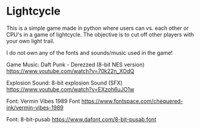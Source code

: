 # Lightcycle

This is a simple game made in python where users can vs. each other or CPU's in a game of lightcycle. The objective is to cut off other players
with your own light trail.




I do not own any of the fonts and sounds/music used in the game!

Game Music: Daft Punk - Derezzed (8-bit NES version) https://www.youtube.com/watch?v=70k22n_XOdQ

Explosion Sound: 8-bit explosion Sound (SFX) https://www.youtube.com/watch?v=EXzoh6uJO1w

Font: Vermin Vibes 1989 Font https://www.fontspace.com/chequered-ink/vermin-vibes-1989

Font: 8-bit-pusab https://www.dafont.com/8-bit-pusab.font


